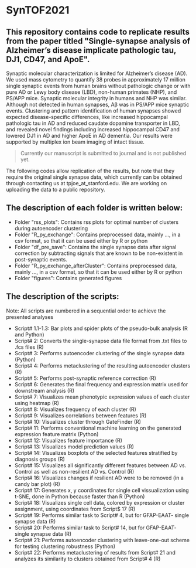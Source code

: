 # SynTOF2021
## This repository contains code to replicate results from the paper titled "Single-synapse analysis of Alzheimer’s disease implicate pathologic tau, DJ1, CD47, and ApoE".  <br>
Synaptic molecular characterization is limited for Alzheimer’s disease (AD). We used mass cytometry to quantify 38 probes in approximately 17 million single synaptic events from human brains without pathologic change or with pure AD or Lewy body disease (LBD), non-human primates (NHP), and PS/APP mice. Synaptic molecular integrity in humans and NHP was similar. Although not detected in human synapses, Aβ was in PS/APP mice synaptic events. Clustering and pattern identification of human synapses showed expected disease-specific differences, like increased hippocampal pathologic tau in AD and reduced caudate dopamine transporter in LBD, and revealed novel findings including increased hippocampal CD47 and lowered DJ1 in AD and higher ApoE in AD dementia. Our results were supported by multiplex ion beam imaging of intact tissue.

> Currently our manuscript is submitted to journal and is not published yet.

The following codes allow replication of the results, but note that they require the original single synapse data, which currently can be obtained through contacting us at tpjoe_at_stanford.edu. We are working on uploading the data to a public repository.

## The description of each folder is written below:  <br>
* Folder "rss_plots": Contains rss plots for optimal number of clusters during autoencoder clustering
* Folder "R_py_exchange": Contains preprocessed data, mainly ..., in a csv format, so that it can be used either by R or python
* Folder "df_pre_save": Contains the single synapse data after signal correction by subtracting signals that are known to be non-existent in post-synaptic events.
* Folder "R_py_exchange_afterCluster": Contains preprocessed data, mainly ..., in a csv format, so that it can be used either by R or python
* Folder "figures": Contains generated figures

## The description of the scripts: <br>
Note: All scripts are numbered in a sequential order to achieve the presented analyses

* Script# 1.1-1.3: Bar plots and spider plots of the pseudo-bulk analysis (R and Python)
* Script# 2: Converts the single-synapse data file format from .txt files to .fcs files (R)
* Script# 3: Performs autoencoder clustering of the single synapse data (Python)
* Script# 4: Performs metaclustering of the resulting autoencoder clusters (R)
* Script# 5: Performs post-synaptic reference correction (R)
* Script# 6: Generates the final frequency and expression matrix used for downstream analysis (R)
* Script# 7: Visualizes mean phenotypic expression values of each cluster using heatmap (R)
* Script# 8: Visualizes frequency of each cluster (R)
* Script# 9: Visualizes correlations between features (R)
* Script# 10: Visualizes cluster through GateFinder (R)
* Script# 11: Performs conventional machine learning on the generated expression feature matrix (Python)
* Script# 12: Visualizes feature importance (R)
* Script# 13: Visualizes model prediction values (R)
* Script# 14: Visualizes boxplots of the selected features stratified by diagnosis groups (R)
* Script# 15: Visualizes all significantly different features between AD vs. Control as well as non-resilient AD vs. Control (R)
* Script# 16: Visualizes changes if resilient AD were to be removed (in a candy bar plot) (R)
* Script# 17: Generates x, y coordinates for single cell vissualization using t-SNE, done in Python because faster than R (Python)
* Script# 18: Visualizes single cell data, colored by expression or cluster assignment, using coordinates from Script$ 17 (R)
* Script# 19: Performs similar task to Script# 4, but for GFAP-EAAT- single synapse data (R)
* Script# 20: Performs similar task to Script# 14, but for GFAP-EAAT- single synapse data (R)
* Script# 21: Performs autoencoder clustering with leave-one-out scheme for testing clustering robustness (Python)
* Script# 22: Performs metaclustering of results from Script# 21 and analyzes its similarity to clusters obtained from Script# 4 (R)

